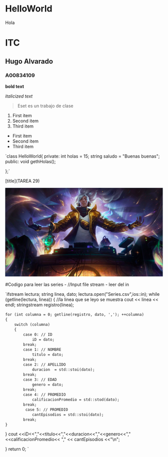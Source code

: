 # HelloWorld
Hola

# ITC
## Hugo Alvarado
### A00834109

**bold text**

*italicized text*

> Eset es un trabajo de clase

1. First item
2. Second item
3. Third item

- First item
- Second item
- Third item


`class HelloWorld{
private:
  int holas = 15;
  string saludo = "Buenas buenas";
public:
  void gethHolas();

};`


[title](TAREA 29)

![alt text](Yasuo_True_Damage_EP.png)

#Codigo para leer las series - //Input file stream - leer del in

`ifstream lectura; 
string linea, dato;
lectura.open("Series.csv",ios::in);
while (getline(lectura, linea))
{
    //la linea que se leyo se muestra
    cout << linea << endl;
    stringstream registro(linea);
    
    for (int columna = 0; getline(registro, dato, ','); ++columna)
    {
        switch (columna)
        {
            case 0: // ID
                iD = dato;
            break;
            case 1: // NOMBRE
                titulo = dato;
            break;
            case 2: // APELLIDO
                duracion  = std::stoi(dato);
            break;
            case 3: // EDAD
                genero = dato;
            break;
            case 4: // PROMEDIO
                calificacionPromedio = std::stod(dato);
            break;
             case 5: // PROMEDIO
                cantEpisodios = std::stoi(dato);
            break;
    }

}
cout <<iD<<","<<titulo<<","<<duracion<<","<<genero<<","<<calificacionPromedio<< "," << cantEpisodios <<"\n";

}
return 0;
`
